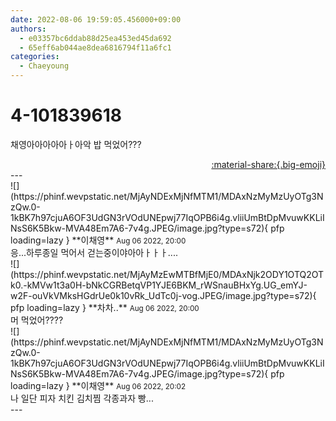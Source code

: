```yaml
---
date: 2022-08-06 19:59:05.456000+09:00
authors:
  - e03357bc6ddab88d25ea453ed45da692
  - 65eff6ab044ae8dea6816794f11a6fc1
categories:
  - Chaeyoung
---
```


# 4-101839618

<div class="post-container" markdown="1">
<div class="content-container md-sidebar__scrollwrap" markdown="1">

채영아아아아아ㅏ아악 밥 먹었어???

</div>
</div>

<div style="text-align: right;" markdown="1">
<a href="https://weverse.io/fromis9/fanpost/4-101839618" style="text-align: right;">:material-share:{.big-emoji}</a>
</div>
---

<div class="comments-container md-sidebar__scrollwrap" markdown="1">
<div class="comment" markdown="1">
<div class='id-container' markdown="1">
![](https://phinf.wevpstatic.net/MjAyNDExMjNfMTM1/MDAxNzMyMzUyOTg3NzQw.0-1kBK7h97cjuA6OF3UdGN3rVOdUNEpwj77IqOPB6i4g.vliiUmBtDpMvuwKKLiINsS6K5Bkw-MVA48Em7A6-7v4g.JPEG/image.jpg?type=s72){ pfp loading=lazy }
**<span class="artist">이채영</span>** <small>Aug 06 2022, 20:00</small><br>
</div>
<div class='comment-body' markdown="1">
응...하루종일 먹어서 걷는중이야아아ㅏㅏㅏ....
</div>
</div>
<div class="comment" markdown="1">
<div class='id-container' markdown="1">
![](https://phinf.wevpstatic.net/MjAyMzEwMTBfMjE0/MDAxNjk2ODY1OTQ2OTk0.-kMVw1t3a0H-bNkCGRBetqVP1YJE6BKM_rWSnauBHxYg.UG_emYJ-w2F-ouVkVMksHGdrUe0k10vRk_UdTc0j-vog.JPEG/image.jpg?type=s72){ pfp loading=lazy }
**차차..** <small>Aug 06 2022, 20:00</small><br>
</div>
<div class='comment-body' markdown="1">
머 먹었어????
</div>
</div>
<div class="reply" markdown="1">
<div class="comment" markdown="1">
<div class='id-container' markdown="1">
![](https://phinf.wevpstatic.net/MjAyNDExMjNfMTM1/MDAxNzMyMzUyOTg3NzQw.0-1kBK7h97cjuA6OF3UdGN3rVOdUNEpwj77IqOPB6i4g.vliiUmBtDpMvuwKKLiINsS6K5Bkw-MVA48Em7A6-7v4g.JPEG/image.jpg?type=s72){ pfp loading=lazy }
**<span class="artist">이채영</span>** <small>Aug 06 2022, 20:02</small><br>
</div>
<div class='comment-body' markdown="1">
나 일단 피자 치킨 김치찜 각종과자 빵...
</div>
</div>
</div>
</div>
---
